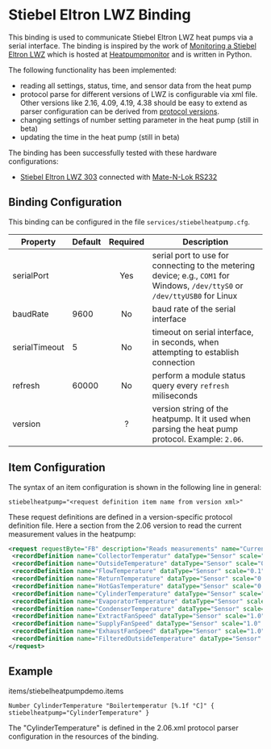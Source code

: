 # Stiebel Eltron LWZ Binding

This binding is used to communicate Stiebel Eltron LWZ heat pumps via a serial interface.  The binding is inspired by the work of [Monitoring a Stiebel Eltron LWZ](http://robert.penz.name/heat-pump-lwz) which is hosted at [Heatpumpmonitor](https://launchpad.net/heatpumpmonitor) and is written in Python.

The following functionality has been implemented:

* reading all settings, status, time, and sensor data from the heat pump
* protocol parse for different versions of LWZ is configurable via xml file.  Other versions like 2.16, 4.09, 4.19, 4.38 should be easy to extend as parser configuration can be derived from [protocol versions](http://bazaar.launchpad.net/~robert-penz-name/heatpumpmonitor/trunk/files/head:/protocolVersions/).
* changing settings of number setting parameter in the heat pump (still in beta)
* updating the time in the heat pump (still in beta)

The binding has been successfully tested with these hardware configurations:

* [Stiebel Eltron LWZ 303](https://www.stiebel-eltron.de/content/dam/ste/de/de/products/downloads/erneuerbare_energien/lueftung/Bedienungs-_u._Installationsanleitungen__LWZ_303-403__DM0000017729-ome.pdf) connected with [Mate-N-Lok RS232](http://robert.penz.name/heat-pump-lwz/)

## Binding Configuration

This binding can be configured in the file `services/stiebelheatpump.cfg`.

| Property | Default | Required | Description |
|----------|---------|:--------:|-------------|
| serialPort |       |    Yes   | serial port to use for connecting to the metering device; e.g., `COM1` for Windows, `/dev/ttyS0` or `/dev/ttyUSB0` for Linux |
| baudRate | 9600    |    No    | baud rate of the serial interface |
| serialTimeout | 5  |    No    | timeout on serial interface, in seconds, when attempting to establish connection |
| refresh  | 60000   |    No    | perform a module status query every `refresh` miliseconds |
| version  |         |    ?     | version string of the heatpump. It it used when parsing the heat pump protocol. Example: `2.06`. |

## Item Configuration

The syntax of an item configuration is shown in the following line in general:

```
stiebelheatpump="<request definition item name from version xml>"
```

These request definitions are defined in a version-specific protocol definition file.  Here a section from the 2.06 version to read the current measurement values in the heatpump:

```xml
<request requestByte="FB" description="Reads measurements" name="CurrentValues">
 <recordDefinition name="CollectorTemperatur" dataType="Sensor" scale="0.1" length="2" position="4" unit="°C"/>
 <recordDefinition name="OutsideTemperature" dataType="Sensor" scale="0.1" length="2" position="6" unit="°C"/>
 <recordDefinition name="FlowTemperature" dataType="Sensor" scale="0.1" length="2" position="8" unit="°C"/>
 <recordDefinition name="ReturnTemperature" dataType="Sensor" scale="0.1" length="2" position="10" unit="°C"/>
 <recordDefinition name="HotGasTemperature" dataType="Sensor" scale="0.1" length="2" position="12" unit="°C"/>
 <recordDefinition name="CylinderTemperature" dataType="Sensor" scale="0.1" length="2" position="14" unit="°C"/>
 <recordDefinition name="EvaporatorTemperature" dataType="Sensor" scale="0.1" length="2" position="20" unit="°C"/>
 <recordDefinition name="CondenserTemperature" dataType="Sensor" scale="0.1" length="2" position="22" unit="°C"/>
 <recordDefinition name="ExtractFanSpeed" dataType="Sensor" scale="1.0" length="1" position="30" unit="°C"/>
 <recordDefinition name="SupplyFanSpeed" dataType="Sensor" scale="1.0" length="1" position="31" unit="°C"/>
 <recordDefinition name="ExhaustFanSpeed" dataType="Sensor" scale="1.0" length="1" position="32" unit="°C"/>
 <recordDefinition name="FilteredOutsideTemperature" dataType="Sensor" scale="0.1" length="2" position="34" unit="°C"/>
</request>
```

## Example

items/stiebelheatpumpdemo.items

```
Number CylinderTemperature "Boilertemperatur [%.1f °C]" { stiebelheatpump="CylinderTemperature" }
```

The "CylinderTemperature" is defined in the 2.06.xml protocol parser configuration in the resources of the binding.
